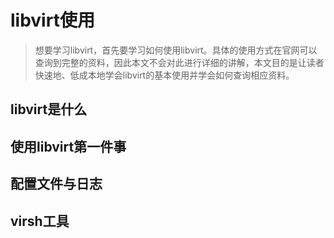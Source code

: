 # libvirt使用

> 想要学习libvirt，首先要学习如何使用libvirt。具体的使用方式在官网可以查询到完整的资料，因此本文不会对此进行详细的讲解，本文目的是让读者快速地、低成本地学会libvirt的基本使用并学会如何查询相应资料。

## libvirt是什么

## 使用libvirt第一件事

## 配置文件与日志

## virsh工具



